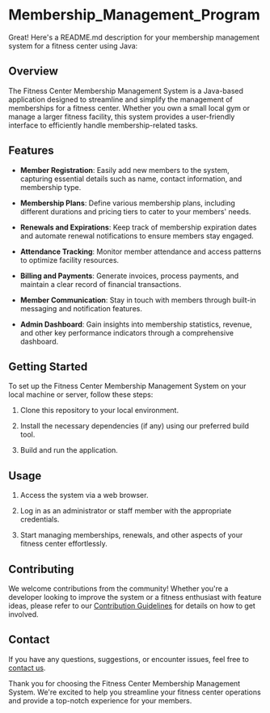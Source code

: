 # Membership_Management_Program
Great! Here's a README.md description for your membership management system for a fitness center using Java:

## Overview

The Fitness Center Membership Management System is a Java-based application designed to streamline and simplify the management of memberships for a fitness center. Whether you own a small local gym or manage a larger fitness facility, this system provides a user-friendly interface to efficiently handle membership-related tasks.

## Features

- **Member Registration**: Easily add new members to the system, capturing essential details such as name, contact information, and membership type.

- **Membership Plans**: Define various membership plans, including different durations and pricing tiers to cater to your members' needs.

- **Renewals and Expirations**: Keep track of membership expiration dates and automate renewal notifications to ensure members stay engaged.

- **Attendance Tracking**: Monitor member attendance and access patterns to optimize facility resources.

- **Billing and Payments**: Generate invoices, process payments, and maintain a clear record of financial transactions.

- **Member Communication**: Stay in touch with members through built-in messaging and notification features.

- **Admin Dashboard**: Gain insights into membership statistics, revenue, and other key performance indicators through a comprehensive dashboard.

## Getting Started

To set up the Fitness Center Membership Management System on your local machine or server, follow these steps:

1. Clone this repository to your local environment.

2. Install the necessary dependencies (if any) using our preferred build tool.

3. Build and run the application.

## Usage

1. Access the system via a web browser.

2. Log in as an administrator or staff member with the appropriate credentials.

3. Start managing memberships, renewals, and other aspects of your fitness center effortlessly.

## Contributing

We welcome contributions from the community! Whether you're a developer looking to improve the system or a fitness enthusiast with feature ideas, please refer to our [Contribution Guidelines](CONTRIBUTING.md) for details on how to get involved.

## Contact

If you have any questions, suggestions, or encounter issues, feel free to [contact us](mailto:your-email@example.com).

Thank you for choosing the Fitness Center Membership Management System. We're excited to help you streamline your fitness center operations and provide a top-notch experience for your members.
